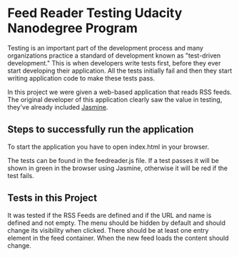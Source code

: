 # Feed Reader Testing Udacity Nanodegree Program

Testing is an important part of the development process and many organizations practice a standard of development known as "test-driven development." This is when developers write tests first, before they ever start developing their application. All the tests initially fail and then they start writing application code to make these tests pass.

In this project we were given a web-based application that reads RSS feeds. The original developer of this application clearly saw the value in testing, they've already included [Jasmine](http://jasmine.github.io/).

## Steps to successfully run the application

To start the application you have to open index.html in your browser.

The tests can be found in the feedreader.js file. If a test passes it will be shown in green in the browser using Jasmine, otherwise it will be red if the test fails.

## Tests in this Project

It was tested if the RSS Feeds are defined and if the URL and name is defined and not empty.
The menu should be hidden by default and should change its visibility when clicked.
There should be at least one entry element in the feed container.
When the new feed loads the content should change.
